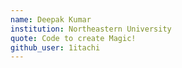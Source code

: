 ```yaml
---
name: Deepak Kumar
institution: Northeastern University
quote: Code to create Magic!
github_user: 1itachi
---
```

